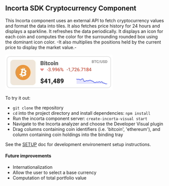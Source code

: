 ## Incorta SDK Cryptocurrency Component

This Incorta component uses an external API to fetch cryptocurrency values and format
the data into tiles. It also fetches price history for 24 hours and displays a sparkline. It refreshes the data periodically. It displays an icon for each coin and computes the color for the surrounding rounded box using the dominant icon color. -It also multiplies the positions held by the current price to display the market value.-

<img width="341" alt="Sample of rendered crypto tile" src="assets/tile_sample.png">

To try it out:

- `git clone` the repository
- `cd` into the project directory and install dependencies: `npm install`
- Run the incorta component server: `create-incorta-visual start`
- Navigate to the Incorta analyzer and choose the Developer Visual plugin
- Drag columns containing coin identifiers (i.e. 'bitcoin', 'ethereum'), and column containing coin holdings into the binding tray

See the [SETUP](./SETUP.md) doc for development environement setup instructions.

#### Future improvements

- Internationalization
- Allow the user to select a base currency
- Computation of total portfolio value
